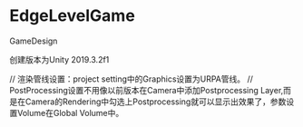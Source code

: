 # EdgeLevelGame
 GameDesign

创建版本为Unity 2019.3.2f1

// 渲染管线设置：project setting中的Graphics设置为URPA管线。
// PostProcessing设置不用像以前版本在Camera中添加Postprocessing Layer,而是在Camera的Rendering中勾选上Postprocessing就可以显示出效果了，参数设置Volume在Global Volume中。

